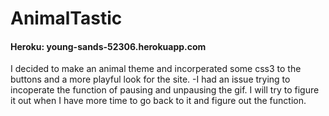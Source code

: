 # AnimalTastic

#### Heroku: young-sands-52306.herokuapp.com
I decided to make an animal theme and incorperated some css3 to the buttons and a more playful look for the site.
 -I had an issue trying to incoperate the function of pausing and unpausing the gif. I will try to figure it out when I have more time to go back to it and figure out the function.

